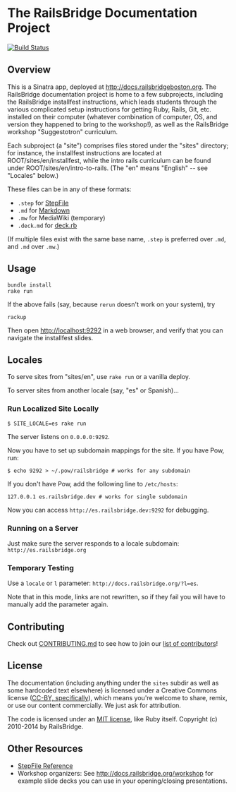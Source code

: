 # The RailsBridge Documentation Project

[![Build
Status](https://travis-ci.org/railsbridge-boston/docs.png)](https://travis-ci.org/railsbridge-boston/docs)

## Overview

This is a Sinatra app, deployed at <http://docs.railsbridgeboston.org>. The RailsBridge documentation project is home to a few subprojects, including the RailsBridge installfest instructions, which leads students through the various complicated setup instructions for getting Ruby, Rails, Git, etc. installed on their computer (whatever combination of computer, OS, and version they happened to bring to the workshop!), as well as the RailsBridge workshop "Suggestotron" curriculum.

Each subproject (a "site") comprises files stored under the "sites" directory; for instance, the installfest instructions are located at ROOT/sites/en/installfest, while the intro rails curriculum can be found under ROOT/sites/en/intro-to-rails. (The "en" means "English" -- see "Locales" below.)

These files can be in any of these formats:

* `.step` for [StepFile](step_file_reference.md)
* `.md` for [Markdown](http://daringfireball.net/projects/markdown/syntax)
* `.mw` for MediaWiki (temporary)
* `.deck.md` for [deck.rb](https://github.com/alexch/deck.rb)

(If multiple files exist with the same base name, `.step` is preferred over `.md`, and `.md` over `.mw`.)

## Usage

    bundle install
    rake run

If the above fails (say, because `rerun` doesn't work on your system), try

    rackup

Then open <http://localhost:9292> in a web browser, and verify that you can navigate the installfest slides.

## Locales

To serve sites from "sites/en", use `rake run` or a vanilla deploy.

To server sites from another locale (say, "es" or Spanish)...

### Run Localized Site Locally

    $ SITE_LOCALE=es rake run

The server listens on `0.0.0.0:9292`.

Now you have to set up subdomain mappings for the site. If you have Pow, run:

    $ echo 9292 > ~/.pow/railsbridge # works for any subdomain

If you don't have Pow, add the following line to `/etc/hosts`:

    127.0.0.1 es.railsbridge.dev # works for single subdomain

Now you can access `http://es.railsbridge.dev:9292` for debugging.

### Running on a Server

Just make sure the server responds to a locale subdomain: `http://es.railsbridge.org`

### Temporary Testing

Use a `locale` or `l` parameter: `http://docs.railsbridge.org/?l=es`.

Note that in this mode, links are not rewritten, so if they fail you will have to manually add the parameter again.

## Contributing

Check out [CONTRIBUTING.md](CONTRIBUTING.md) to see how to join our [list of contributors](https://github.com/railsbridge/docs/contributors)!

## License

The documentation (including anything under the `sites` subdir as well as some hardcoded text elsewhere) is licensed under a Creative Commons license ([CC-BY,  specifically](http://creativecommons.org/licenses/by/3.0/)), which means you're welcome to share, remix, or use our content commercially. We just ask for attribution.

The code is licensed under an [MIT license](http://opensource.org/licenses/MIT), like Ruby itself. Copyright (c) 2010-2014 by RailsBridge.

## Other Resources

- [StepFile Reference](step_file_reference.md)
- Workshop organizers: See http://docs.railsbridge.org/workshop for example slide decks you can use in your opening/closing presentations.

